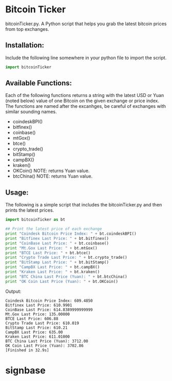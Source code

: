 # Bitcoin Ticker

bitcoinTicker.py. A Python script that helps you grab the latest bitcoin prices from top exchanges.

## Installation: 
Include the following line somewhere in your python file to import the script.
```python
import bitcoinTicker
```


## Available Functions:
Each of the following functions returns a string with the latest USD or Yuan (noted below) value of one Bitcoin on the given exchange or price index. The functions are named after the excanhges, be careful of exchanges with similar sounding names.

* coindeskBPI()
* bitfinex()
* coinbase()
* mtGox()
* btce()
* crypto_trade()
* bitStamp()
* campBX()
* kraken()
* OKCoin() NOTE: returns Yuan value. 
* btcChina() NOTE: returns Yuan value. 


## Usage:
The following is a simple script that includes the bitcoinTicker.py and then prints the latest prices.

```python
import bitcoinTicker as bt

## Print the latest price of each exchange
print "Coindesk Bitcoin Price Index: " + bt.coindeskBPI()
print "Bitfinex Last Price: " + bt.bitfinex()
print "CoinBase Last Price: " + bt.coinbase()
print "Mt.Gox Last Price: " + bt.mtGox()
print "BTCE Last Price: " + bt.btce()
print "Crypto Trade Last Price: " + bt.crypto_trade()
print "BitStamp Last Price: " + bt.bitStamp()
print "CampBX Last Price: " + bt.campBX()
print "Kraken Last Price: " + bt.kraken()
print "BTC China Last Price (Yuan): " + bt.btcChina()
print "OK Coin Last Price (Yuan): " + bt.OKCoin()

```

Output:
```
Coindesk Bitcoin Price Index: 609.4850
Bitfinex Last Price: 610.9901
CoinBase Last Price: 614.8389999999999
Mt.Gox Last Price: 135.00000
BTCE Last Price: 606.88
Crypto Trade Last Price: 610.019
BitStamp Last Price: 610.21
CampBX Last Price: 635.00
Kraken Last Price: 611.01000
BTC China Last Price (Yuan): 3712.00
OK Coin Last Price (Yuan): 3702.86
[Finished in 32.9s]
```

# signbase
